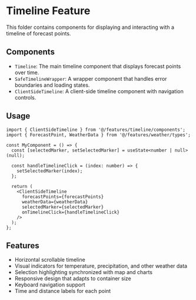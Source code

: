 # Timeline Feature

This folder contains components for displaying and interacting with a timeline of forecast points.

## Components

- `Timeline`: The main timeline component that displays forecast points over time.
- `SafeTimelineWrapper`: A wrapper component that handles error boundaries and loading states.
- `ClientSideTimeline`: A client-side timeline component with navigation controls.

## Usage

```tsx
import { ClientSideTimeline } from '@/features/timeline/components';
import { ForecastPoint, WeatherData } from '@/features/weather/types';

const MyComponent = () => {
  const [selectedMarker, setSelectedMarker] = useState<number | null>(null);

  const handleTimelineClick = (index: number) => {
    setSelectedMarker(index);
  };

  return (
    <ClientSideTimeline
      forecastPoints={forecastPoints}
      weatherData={weatherData}
      selectedMarker={selectedMarker}
      onTimelineClick={handleTimelineClick}
    />
  );
};
```

## Features

- Horizontal scrollable timeline
- Visual indicators for temperature, precipitation, and other weather data
- Selection highlighting synchronized with map and charts
- Responsive design that adapts to container size
- Keyboard navigation support
- Time and distance labels for each point
